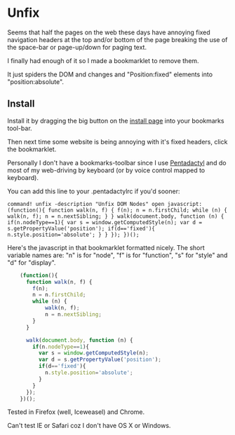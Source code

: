 Unfix
=======

Seems that half the pages on the web these days
have annoying fixed navigation headers at the top
and/or bottom of the page breaking the use of
the space-bar or page-up/down for paging text.

I finally had enough of it so I made a bookmarklet
to remove them.

It just spiders the DOM and changes and "Position:fixed"
elements into "position:absolute".

<h2>Install</h2>

Install it by dragging the big button on the
<a href="http://revpriest.github.io/unfix/">install page</a>
into your bookmarks tool-bar.

Then next time some website is being annoying with
it's fixed headers, click the bookmarklet.

Personally I don't have a bookmarks-toolbar since
I use <a href="http://5digits.org/pentadactyl/">Pentadactyl</a>
and do most of my web-driving by keyboard (or by
voice control mapped to keyboard).

You can add this line to your .pentadactylrc if you'd
sooner:

```
command! unfix -description "Unfix DOM Nodes" open javascript:(function(){ function walk(n, f) { f(n); n = n.firstChild; while (n) { walk(n, f); n = n.nextSibling; } } walk(document.body, function (n) { if(n.nodeType==1){ var s = window.getComputedStyle(n); var d = s.getPropertyValue('position'); if(d=='fixed'){ n.style.position='absolute'; } } }); })();
```

Here's the javascript in that bookmarklet formatted
nicely. The short variable names are:
"n" is for "node", 
"f" is for "function", 
"s" for "style" and 
"d" for "display".

```javascript
    (function(){
      function walk(n, f) {
        f(n);
        n = n.firstChild;
        while (n) {
            walk(n, f);
            n = n.nextSibling;
        }
      }

      walk(document.body, function (n) {
        if(n.nodeType==1){
          var s = window.getComputedStyle(n);
          var d = s.getPropertyValue('position');
          if(d=='fixed'){
            n.style.position='absolute';
          }
        }
      }); 
    })();
```

Tested in Firefox (well, Iceweasel) and Chrome. 

Can't test IE or Safari coz I don't have OS X or Windows.


